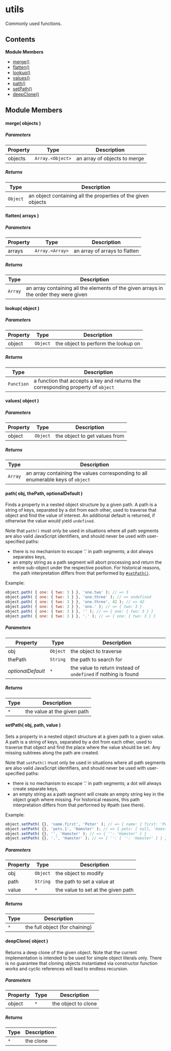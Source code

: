 
# <a id="utils"></a>utils

Commonly used functions.

## Contents

**Module Members**

- [merge()](#merge)
- [flatten()](#flatten)
- [lookup()](#lookup)
- [values()](#values)
- [path()](#path)
- [setPath()](#setPath)
- [deepClone()](#deepClone)

## Module Members

#### <a id="merge"></a>merge( objects )

##### Parameters

| Property | Type | Description |
| -------- | ---- | ----------- |
| objects | `Array.<Object>` |  an array of objects to merge |

##### Returns

| Type | Description |
| ---- | ----------- |
| `Object` |  an object containing all the properties of the given objects |

#### <a id="flatten"></a>flatten( arrays )

##### Parameters

| Property | Type | Description |
| -------- | ---- | ----------- |
| arrays | `Array.<Array>` |  an array of arrays to flatten |

##### Returns

| Type | Description |
| ---- | ----------- |
| `Array` |  an array containing all the elements of the given arrays in the order they were given |

#### <a id="lookup"></a>lookup( object )

##### Parameters

| Property | Type | Description |
| -------- | ---- | ----------- |
| object | `Object` |  the object to perform the lookup on |

##### Returns

| Type | Description |
| ---- | ----------- |
| `Function` |  a function that accepts a key and returns the corresponding property of `object` |

#### <a id="values"></a>values( object )

##### Parameters

| Property | Type | Description |
| -------- | ---- | ----------- |
| object | `Object` |  the object to get values from |

##### Returns

| Type | Description |
| ---- | ----------- |
| `Array` |  an array containing the values corresponding to all enumerable keys of `object` |

#### <a id="path"></a>path( obj, thePath, optionalDefault )

Finds a property in a nested object structure by a given path. A path is a string of keys, separated
by a dot from each other, used to traverse that object and find the value of interest. An additional
default is returned, if otherwise the value would yield `undefined`.

Note that `path()` must only be used in situations where all path segments are also valid
JavaScript identifiers, and should never be used with user-specified paths:

 - there is no mechanism to escape '.' in path segments; a dot always separates keys,
 - an empty string as a path segment will abort processing and return the entire sub-object under the
   respective position. For historical reasons, the path interpretation differs from that performed by
   [`#setPath()`](#setPath).

Example:

```js
object.path( { one: { two: 3 } }, 'one.two' ); // => 3
object.path( { one: { two: 3 } }, 'one.three' ); // => undefined
object.path( { one: { two: 3 } }, 'one.three', 42 ); // => 42
object.path( { one: { two: 3 } }, 'one.' ); // => { two: 3 }
object.path( { one: { two: 3 } }, '' ); // => { one: { two: 3 } }
object.path( { one: { two: 3 } }, '.' ); // => { one: { two: 3 } }
```

##### Parameters

| Property | Type | Description |
| -------- | ---- | ----------- |
| obj | `Object` |  the object to traverse |
| thePath | `String` |  the path to search for |
| _optionalDefault_ | `*` |  the value to return instead of `undefined` if nothing is found |

##### Returns

| Type | Description |
| ---- | ----------- |
| `*` |  the value at the given path |

#### <a id="setPath"></a>setPath( obj, path, value )

Sets a property in a nested object structure at a given path to a given value. A path is a string of
keys, separated by a dot from each other, used to traverse that object and find the place where the
value should be set. Any missing subtrees along the path are created.

Note that `setPath()` must only be used in situations where all path segments are also valid
JavaScript identifiers, and should never be used with user-specified paths:

 - there is no mechanism to escape '.' in path segments; a dot will always create separate keys,
 - an empty string as a path segment will create an empty string key in the object graph where missing.
   For historical reasons, this path interpretation differs from that performed by #path (see there).

Example:

```js
object.setPath( {}, 'name.first', 'Peter' ); // => { name: { first: 'Peter' } }
object.setPath( {}, 'pets.1', 'Hamster' ); // => { pets: [ null, 'Hamster' ] }
object.setPath( {}, '', 'Hamster' ); // => { '': 'Hamster' } }
object.setPath( {}, '.', 'Hamster' ); // => { '': { '': 'Hamster' } } }
```

##### Parameters

| Property | Type | Description |
| -------- | ---- | ----------- |
| obj | `Object` |  the object to modify |
| path | `String` |  the path to set a value at |
| value | `*` |  the value to set at the given path |

##### Returns

| Type | Description |
| ---- | ----------- |
| `*` |  the full object (for chaining) |

#### <a id="deepClone"></a>deepClone( object )

Returns a deep clone of the given object. Note that the current implementation is intended to be used
for simple object literals only. There is no guarantee that cloning objects instantiated via
constructor function works and cyclic references will lead to endless recursion.

##### Parameters

| Property | Type | Description |
| -------- | ---- | ----------- |
| object | `*` |  the object to clone |

##### Returns

| Type | Description |
| ---- | ----------- |
| `*` |  the clone |
